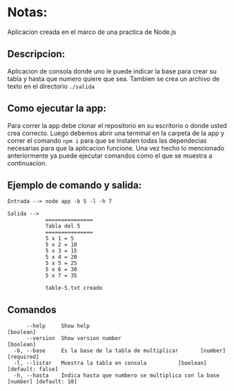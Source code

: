 # Notas: 
Aplicacion creada en el marco de una practica de Node.js

## Descripcion:
Aplicacion de consola donde uno le puede indicar la base para crear su tabla y hasta que numero quiere que sea.
Tambien se crea un archivo de texto en el directorio ` ./salida `

## Como ejecutar la app:

Para correr la app debe clonar el repositorio en su escritorio o donde usted crea correcto. Luego debemos abrir una terminal en la carpeta de la app y correr el comando ```npm i``` para que se instalen todas las dependecias necesarias para que la aplicacion funcione. 
Una vez hecho lo mencionado anteriormente ya puede ejecutar comandos como el que se muestra a continuacion.

## Ejemplo de comando y salida:

```
Entrada --> node app -b 5 -l -h 7

Salida --> 
            ===============
            Tabla del 5
            ===============
            5 x 1 = 5
            5 x 2 = 10
            5 x 3 = 15
            5 x 4 = 20
            5 x 5 = 25
            5 x 6 = 30
            5 x 7 = 35

            table-5.txt creado

```

## Comandos
```
      --help     Show help                                             [boolean]
      --version  Show version number                                   [boolean]
  -b, --base     Es la base de la tabla de multiplicar       [number] [required]
  -l, --listar   Muestra la tabla en consola          [boolean] [default: false]
  -h, --hasta    Indica hasta que numbero se multiplica con la base [number] [default: 10]
```


